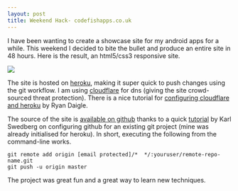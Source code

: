 ```yaml
---
layout: post
title: Weekend Hack- codefishapps.co.uk
---
```


I have been wanting to create a showcase site for my android apps for a
while. This weekend I decided to bite the bullet and produce an entire
site in 48 hours. Here is the result, an html5/css3 responsive site.









![](http://i46.tinypic.com/t7z8xt.png)










The site is hosted on [heroku](http://www.heroku.com), making it super
quick to push changes using the git workflow. I am using
[cloudflare](http://www.cloudflare.com) for dns (giving the site
crowd-sourced threat protection). There is a nice tutorial for
[configuring cloudflare and
heroku](http://www.ryandaigle.com/a/cloudflare-dns-heroku) by Ryan
Daigle.










The source of the site is [available on
github](https://github.com/drei01/codefish-site) thanks to a quick
[tutorial](http://blog.karlswedberg.com/pushing-an-existing-local-repo-to-new-github-repo/)
by Karl Swedberg on configuring github for an existing git project (mine
was already initialised for heroku). In short, executing the following
from the command-line works.










    git remote add origin [email protected]/*  */:youruser/remote-repo-name.git   
    git push -u origin master



The project was great fun and a great way to learn new techniques.









 










